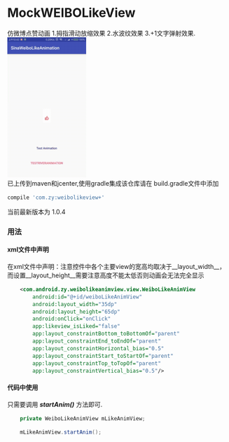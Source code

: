 # MockWEIBOLikeView
仿微博点赞动画
1.拇指滑动放缩效果
2.水波纹效果
3.+1文字弹射效果.
<br>
![sample.gif](https://github.com/zhaokidd/MockWEIBOLikeView/blob/master/sample.gif)
<br>
已上传到maven和jcenter,使用gradle集成该仓库请在 build.gradle文件中添加
```gradle
compile 'com.zy:weibolikeview+'
```
当前最新版本为 1.0.4

### 用法

#### xml文件中声明
在xml文件中声明：注意控件中各个主要view的宽高均取决于__layout_width__，而设置__layout_height__需要注意高度不能太低否则动画会无法完全显示
```xml
    <com.android.zy.weibolikeanimview.view.WeiboLikeAnimView
        android:id="@+id/weiboLikeAnimView"
        android:layout_width="35dp"
        android:layout_height="65dp"
        android:onClick="onClick"
        app:likeview_isLiked="false"
        app:layout_constraintBottom_toBottomOf="parent"
        app:layout_constraintEnd_toEndOf="parent"
        app:layout_constraintHorizontal_bias="0.5"
        app:layout_constraintStart_toStartOf="parent"
        app:layout_constraintTop_toTopOf="parent"
        app:layout_constraintVertical_bias="0.5"/>
```

#### 代码中使用
只需要调用 ___startAnim()___ 方法即可.

```java
    private WeiboLikeAnimView mLikeAnimView;
```

```java
    mLikeAnimView.startAnim();
```